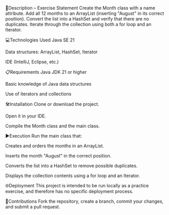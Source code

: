 📄Description – Exercise Statement
Create the Month class with a name attribute.
Add all 12 months to an ArrayList (inserting "August" in its correct position).
Convert the list into a HashSet and verify that there are no duplicates.
Iterate through the collection using both a for loop and an Iterator.

💻Technologies Used
Java SE 21

Data structures: ArrayList, HashSet, Iterator

IDE (IntelliJ, Eclipse, etc.)

📋Requirements
Java JDK 21 or higher

Basic knowledge of Java data structures

Use of iterators and collections

🛠️Installation
Clone or download the project.

Open it in your IDE.

Compile the Month class and the main class.

▶️Execution
Run the main class that:

Creates and orders the months in an ArrayList.

Inserts the month "August" in the correct position.

Converts the list into a HashSet to remove possible duplicates.

Displays the collection contents using a for loop and an Iterator.

🌐Deployment
This project is intended to be run locally as a practice exercise, and therefore has no specific deployment process.

🤝Contributions
Fork the repository, create a branch, commit your changes, and submit a pull request.
